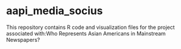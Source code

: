 # aapi_media_socius
This repository contains R code and visualization files for the project associated with:Who Represents Asian Americans in Mainstream Newspapers?
